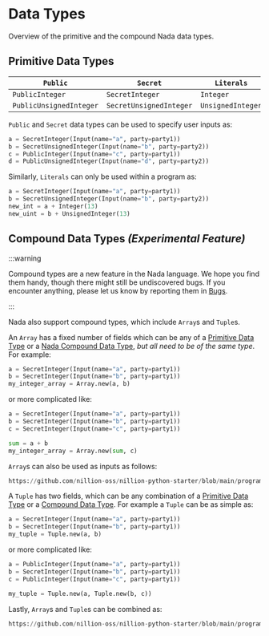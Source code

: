 # Data Types

Overview of the primitive and the compound Nada data types.

## Primitive Data Types

| `Public`                | `Secret`                | `Literals`        |
| ----------------------- | ----------------------- | ----------------- |
| `PublicInteger`         | `SecretInteger`         | `Integer`         |
| `PublicUnsignedInteger` | `SecretUnsignedInteger` | `UnsignedInteger` |

`Public` and `Secret` data types can be used to specify user inputs as:

```python
a = SecretInteger(Input(name="a", party=party1))
b = SecretUnsignedInteger(Input(name="b", party=party2))
c = PublicInteger(Input(name="c", party=party1))
d = PublicUnsignedInteger(Input(name="d", party=party2))
```

Similarly, `Literals` can only be used within a program as:

```python
a = SecretInteger(Input(name="a", party=party1))
b = SecretUnsignedInteger(Input(name="b", party=party2))
new_int = a + Integer(13)
new_uint = b + UnsignedInteger(13)
```

## Compound Data Types _(Experimental Feature)_

:::warning

Compound types are a new feature in the Nada language. We hope you find them handy, though there might still be undiscovered bugs. If you encounter anything, please let us know by reporting them in [Bugs](https://github.com/orgs/NillionNetwork/discussions/categories/bugs).

:::

Nada also support compound types, which include `Array`s and `Tuple`s.

An `Array` has a fixed number of fields which can be any of a [Primitive Data Type](/nada-lang-types#primitive-data-types) or a [Nada Compound Data Type](/nada-lang-types#compound-data-types-experimental-feature), _but all need to be of the same type_. For example:

```python
a = SecretInteger(Input(name="a", party=party1))
b = SecretInteger(Input(name="b", party=party1))
my_integer_array = Array.new(a, b)
```

or more complicated like:

```python
a = SecretInteger(Input(name="a", party=party1))
b = SecretInteger(Input(name="b", party=party1))
c = SecretInteger(Input(name="c", party=party1))

sum = a + b
my_integer_array = Array.new(sum, c)
```

`Array`s can also be used as inputs as follows:

```python reference showGithubLink
https://github.com/nillion-oss/nillion-python-starter/blob/main/programs/array_complex.py
```

A `Tuple` has two fields, which can be any combination of a [Primitive Data Type](/nada-lang-types#primitive-data-types) or a [Compound Data Type](/nada-lang-types#compound-data-types-experimental-feature). For example a `Tuple` can be as simple as:

```python
a = SecretInteger(Input(name="a", party=party1))
b = SecretInteger(Input(name="b", party=party1))
my_tuple = Tuple.new(a, b)
```

or more complicated like:

```python
a = PublicInteger(Input(name="a", party=party1))
b = SecretInteger(Input(name="b", party=party1))
c = PublicInteger(Input(name="c", party=party1))

my_tuple = Tuple.new(a, Tuple.new(b, c))
```

Lastly, `Array`s and `Tuple`s can be combined as:

```python reference showGithubLink
https://github.com/nillion-oss/nillion-python-starter/blob/main/programs/tuple_new_unzip.py
```
